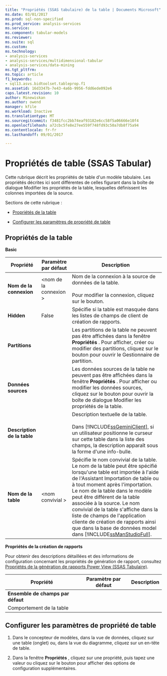 ```yaml
---
title: "Propriétés (SSAS tabulaire) de la table | Documents Microsoft"
ms.date: 03/01/2017
ms.prod: sql-non-specified
ms.prod_service: analysis-services
ms.service: 
ms.component: tabular-models
ms.reviewer: 
ms.suite: sql
ms.custom: 
ms.technology:
- analysis-services
- analysis-services/multidimensional-tabular
- analysis-services/data-mining
ms.tgt_pltfrm: 
ms.topic: article
f1_keywords:
- sql13.asvs.bidtoolset.tableprop.f1
ms.assetid: 16d3347b-7e43-4a6b-9956-fdd6ede092e6
caps.latest.revision: 10
author: Minewiskan
ms.author: owend
manager: kfile
ms.workload: Inactive
ms.translationtype: MT
ms.sourcegitcommit: f3481fcc2bb74eaf93182e6cc58f5a06666e10f4
ms.openlocfilehash: a72cbc5fe8e27ee559f748fd93c50a7db8f75a94
ms.contentlocale: fr-fr
ms.lasthandoff: 09/01/2017

---
```

# <a name="table-properties-ssas-tabular"></a>Propriétés de table (SSAS Tabular)
  Cette rubrique décrit les propriétés de table d'un modèle tabulaire. Les propriétés décrites ici sont différentes de celles figurant dans la boîte de dialogue Modifier les propriétés de la table, lesquelles définissent les colonnes importées de la source.  
  
 Sections de cette rubrique :  
  
-   [Propriétés de la table](#bkmk_properties)  
  
-   [Configurer les paramètres de propriété de table](#bkmk_config_prop)  
  
##  <a name="bkmk_properties"></a> Propriétés de la table  
 **Basic**  
  
|Propriété|Paramètre par défaut|Description|  
|--------------|---------------------|-----------------|  
|**Nom de la connexion**|\<nom de la connexion >|Nom de la connexion à la source de données de la table.<br /><br /> Pour modifier la connexion, cliquez sur le bouton.|  
|**Hidden**|False|Spécifie si la table est masquée dans les listes de champs de client de création de rapports.|  
|**Partitions**||Les partitions de la table ne peuvent pas être affichées dans la fenêtre **Propriétés** . Pour afficher, créer ou modifier des partitions, cliquez sur le bouton pour ouvrir le Gestionnaire de partition.|  
|**Données sources**||Les données sources de la table ne peuvent pas être affichées dans la fenêtre **Propriétés** . Pour afficher ou modifier les données sources, cliquez sur le bouton pour ouvrir la boîte de dialogue Modifier les propriétés de la table.|  
|**Description de la table**||Description textuelle de la table.<br /><br /> Dans [!INCLUDE[ssGeminiClient](../../includes/ssgeminiclient-md.md)], si un utilisateur positionne le curseur sur cette table dans la liste des champs, la description apparaît sous la forme d'une info-bulle.|  
|**Nom de la table**|\<nom convivial >|Spécifie le nom convivial de la table. Le nom de la table peut être spécifié lorsqu'une table est importée à l'aide de l'Assistant Importation de table ou à tout moment après l'importation. Le nom de la table dans le modèle peut être différent de la table associée à la source. Le nom convivial de la table s'affiche dans la liste de champs de l'application cliente de création de rapports ainsi que dans la base de données model dans [!INCLUDE[ssManStudioFull](../../includes/ssmanstudiofull-md.md)].|  
  
 **Propriétés de la création de rapports**  
  
 Pour obtenir des descriptions détaillées et des informations de configuration concernant les propriétés de génération de rapport, consultez [Propriétés de la génération de rapports Power View &#40;SSAS Tabulaire&#41;](../../analysis-services/tabular-models/power-view-reporting-properties-ssas-tabular.md).  
  
|Propriété|Paramètre par défaut|Description|  
|--------------|---------------------|-----------------|  
|**Ensemble de champs par défaut**|||  
|Comportement de la table|||  
  
##  <a name="bkmk_config_prop"></a> Configurer les paramètres de propriété de table  
  
1.  Dans le concepteur de modèles, dans la vue de données, cliquez sur une table (onglet) ou, dans la vue du diagramme, cliquez sur un en-tête de table.  
  
2.  Dans la fenêtre **Propriétés** , cliquez sur une propriété, puis tapez une valeur ou cliquez sur le bouton pour afficher des options de configuration supplémentaires.  
  
  

